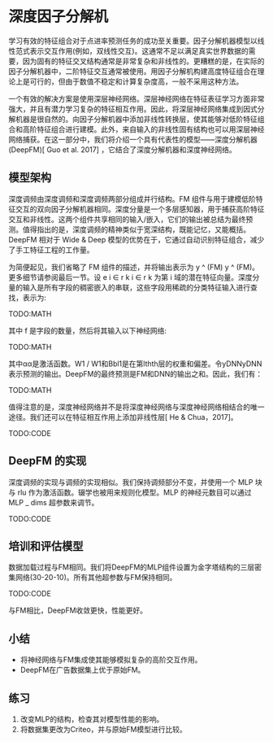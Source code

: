 

<!--
 * @version:
 * @Author:  StevenJokes https://github.com/StevenJokes
 * @Date: 2020-07-30 20:29:13
 * @LastEditors:  StevenJokes https://github.com/StevenJokes
 * @LastEditTime: 2020-07-30 20:36:17
 * @Description:MT
 * @TODO::
 * @Reference:http://preview.d2l.ai/d2l-en/master/chapter_recommender-systems/deepfm.html
-->

# 深度因子分解机

学习有效的特征组合对于点进率预测任务的成功至关重要。因子分解机器模型以线性范式表示交互作用(例如，双线性交互)。这通常不足以满足真实世界数据的需要，因为固有的特征交叉结构通常是非常复杂和非线性的。更糟糕的是，在实际的因子分解机器中，二阶特征交互通常被使用。用因子分解机构建高度特征组合在理论上是可行的，但由于数值不稳定和计算复杂度高，一般不采用这种方法。

一个有效的解决方案是使用深层神经网络。深层神经网络在特征表征学习方面非常强大，并且有潜力学习复杂的特征相互作用。因此，将深层神经网络集成到因式分解机器是很自然的。向因子分解机器中添加非线性转换层，使其能够对低阶特征组合和高阶特征组合进行建模。此外，来自输入的非线性固有结构也可以用深层神经网络捕获。在这一部分中，我们将介绍一个具有代表性的模型——深度分解机器(DeepFM)[ Guo et al. 2017] ，它结合了深度分解机器和深度神经网络。

## 模型架构

深度调频由深度调频和深度调频两部分组成并行结构。FM 组件与用于建模低阶特征交互的双向因子分解机器相同。深度分量是一个多层感知器，用于捕获高阶特征交互和非线性。这两个组件共享相同的输入/嵌入，它们的输出被总结为最终预测。值得指出的是，深度调频的精神类似于宽深结构，既能记忆，又能概括。DeepFM 相对于 Wide & Deep 模型的优势在于，它通过自动识别特征组合，减少了手工特征工程的工作量。

为简便起见，我们省略了 FM 组件的描述，并将输出表示为 y ^ (FM) y ^ (FM)。更多细节请参阅最后一节。设 e i ∈ r k i ∈ r k 为第 i 域的潜在特征向量。深度分量的输入是所有字段的稠密嵌入的串联，这些字段用稀疏的分类特征输入进行查找，表示为:

TODO:MATH

其中 f 是字段的数量，然后将其输入以下神经网络:

TODO:MATH

其中αα是激活函数。W1 / W1和Bbl1是在第lthth层的权重和偏差。令yDNNyDNN表示预测的输出。DeepFM的最终预测是FM和DNN的输出之和。因此，我们有：

TODO:MATH

值得注意的是，深度神经网络并不是将深度神经网络与深度神经网络相结合的唯一途径。我们还可以在特征相互作用上添加非线性层[ He & Chua，2017]。

TODO:CODE

## DeepFM 的实现

深度调频的实现与调频的实现相似。我们保持调频部分不变，并使用一个 MLP 块与 rlu 作为激活函数。辍学也被用来规则化模型。MLP 的神经元数目可以通过 MLP _ dims 超参数来调节。

TODO:CODE

## 培训和评估模型

数据加载过程与FM相同。我们将DeepFM的MLP组件设置为金字塔结构的三层密集网络(30-20-10)。所有其他超参数与FM保持相同。

TODO:CODE

与FM相比，DeepFM收敛更快，性能更好。

## 小结

* 将神经网络与FM集成使其能够模拟复杂的高阶交互作用。
* DeepFM在广告数据集上优于原始FM。

## 练习

1. 改变MLP的结构，检查其对模型性能的影响。
1. 将数据集更改为Criteo，并与原始FM模型进行比较。
